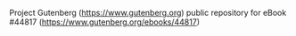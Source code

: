 Project Gutenberg (https://www.gutenberg.org) public repository for eBook #44817 (https://www.gutenberg.org/ebooks/44817)
